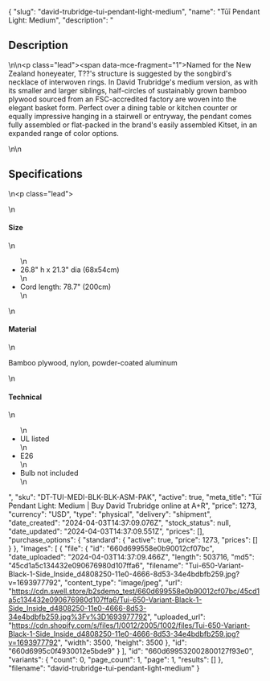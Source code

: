 {
  "slug": "david-trubridge-tui-pendant-light-medium",
  "name": "Tūī Pendant Light: Medium",
  "description": "<h2>Description</h2>\n<!-- split -->\n<p class=\"lead\"><span data-mce-fragment=\"1\">Named for the New Zealand honeyeater, T??'s structure is suggested by the songbird's necklace of interwoven rings. In David Trubridge's medium version, as with its smaller and larger siblings, half-circles of sustainably grown bamboo plywood sourced from an FSC-accredited factory are woven into the elegant basket form. Perfect over a dining table or kitchen counter or equally impressive hanging in a stairwell or entryway, the pendant comes fully assembled or flat-packed in the brand's easily assembled Kitset, in an expanded range of color options.</span></p>\n<!-- split -->\n<h2>Specifications</h2>\n<p class=\"lead\"><!-- split --></p>\n<h4>Size</h4>\n<ul>\n<li>26.8\" h x 21.3\" dia (68x54cm)</li>\n<li>Cord length: 78.7\" (200cm)</li>\n</ul>\n<h4>Material</h4>\n<p>Bamboo plywood, nylon, powder-coated aluminum</p>\n<h4>Technical</h4>\n<ul>\n<li>UL listed</li>\n<li>E26</li>\n<li>Bulb not included</li>\n</ul>",
  "sku": "DT-TUI-MEDI-BLK-BLK-ASM-PAK",
  "active": true,
  "meta_title": "Tūī Pendant Light: Medium | Buy David Trubridge online at A+R",
  "price": 1273,
  "currency": "USD",
  "type": "physical",
  "delivery": "shipment",
  "date_created": "2024-04-03T14:37:09.076Z",
  "stock_status": null,
  "date_updated": "2024-04-03T14:37:09.551Z",
  "prices": [],
  "purchase_options": {
    "standard": {
      "active": true,
      "price": 1273,
      "prices": []
    }
  },
  "images": [
    {
      "file": {
        "id": "660d699558e0b90012cf07bc",
        "date_uploaded": "2024-04-03T14:37:09.466Z",
        "length": 503716,
        "md5": "45cd1a5c134432e090676980d107ffa6",
        "filename": "Tui-650-Variant-Black-1-Side_Inside_d4808250-11e0-4666-8d53-34e4bdbfb259.jpg?v=1693977792",
        "content_type": "image/jpeg",
        "url": "https://cdn.swell.store/b2sdemo_test/660d699558e0b90012cf07bc/45cd1a5c134432e090676980d107ffa6/Tui-650-Variant-Black-1-Side_Inside_d4808250-11e0-4666-8d53-34e4bdbfb259.jpg%3Fv%3D1693977792",
        "uploaded_url": "https://cdn.shopify.com/s/files/1/0012/2005/1002/files/Tui-650-Variant-Black-1-Side_Inside_d4808250-11e0-4666-8d53-34e4bdbfb259.jpg?v=1693977792",
        "width": 3500,
        "height": 3500
      },
      "id": "660d6995c0f4930012e5bde9"
    }
  ],
  "id": "660d699532002800127f93e0",
  "variants": {
    "count": 0,
    "page_count": 1,
    "page": 1,
    "results": []
  },
  "filename": "david-trubridge-tui-pendant-light-medium"
}